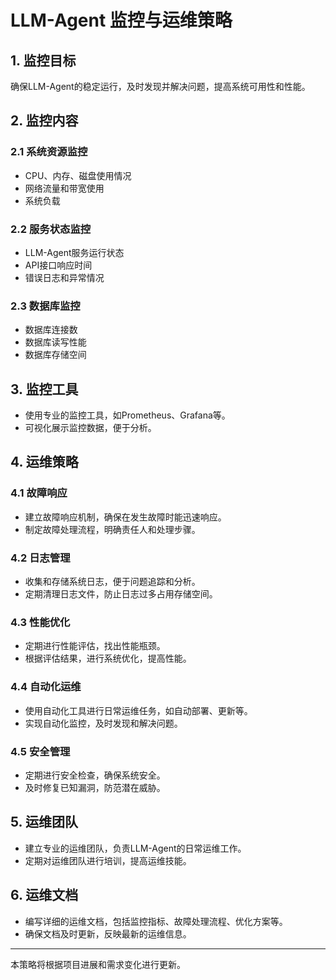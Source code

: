 # LLM-Agent 监控与运维策略

## 1. 监控目标

确保LLM-Agent的稳定运行，及时发现并解决问题，提高系统可用性和性能。

## 2. 监控内容

### 2.1 系统资源监控

- CPU、内存、磁盘使用情况
- 网络流量和带宽使用
- 系统负载

### 2.2 服务状态监控

- LLM-Agent服务运行状态
- API接口响应时间
- 错误日志和异常情况

### 2.3 数据库监控

- 数据库连接数
- 数据库读写性能
- 数据库存储空间

## 3. 监控工具

- 使用专业的监控工具，如Prometheus、Grafana等。
- 可视化展示监控数据，便于分析。

## 4. 运维策略

### 4.1 故障响应

- 建立故障响应机制，确保在发生故障时能迅速响应。
- 制定故障处理流程，明确责任人和处理步骤。

### 4.2 日志管理

- 收集和存储系统日志，便于问题追踪和分析。
- 定期清理日志文件，防止日志过多占用存储空间。

### 4.3 性能优化

- 定期进行性能评估，找出性能瓶颈。
- 根据评估结果，进行系统优化，提高性能。

### 4.4 自动化运维

- 使用自动化工具进行日常运维任务，如自动部署、更新等。
- 实现自动化监控，及时发现和解决问题。

### 4.5 安全管理

- 定期进行安全检查，确保系统安全。
- 及时修复已知漏洞，防范潜在威胁。

## 5. 运维团队

- 建立专业的运维团队，负责LLM-Agent的日常运维工作。
- 定期对运维团队进行培训，提高运维技能。

## 6. 运维文档

- 编写详细的运维文档，包括监控指标、故障处理流程、优化方案等。
- 确保文档及时更新，反映最新的运维信息。

---

本策略将根据项目进展和需求变化进行更新。